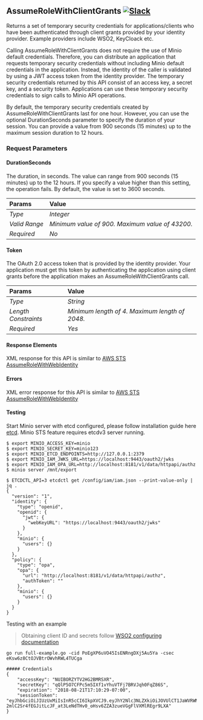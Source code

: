 ## AssumeRoleWithClientGrants [![Slack](https://slack.minio.io/slack?type=svg)](https://slack.minio.io)
Returns a set of temporary security credentials for applications/clients who have been authenticated through client grants provided by your identity provider. Example providers include WSO2, KeyCloack etc.

Calling AssumeRoleWithClientGrants does not require the use of Minio default credentials. Therefore, you can distribute an application that requests temporary security credentials without including Minio default credentials in the application. Instead, the identity of the caller is validated by using a JWT access token from the identity provider. The temporary security credentials returned by this API consist of an access key, a secret key, and a security token. Applications can use these temporary security credentials to sign calls to Minio API operations.

By default, the temporary security credentials created by AssumeRoleWithClientGrants last for one hour. However, you can use the optional DurationSeconds parameter to specify the duration of your session. You can provide a value from 900 seconds (15 minutes) up to the maximum session duration to 12 hours.

### Request Parameters
#### DurationSeconds
The duration, in seconds. The value can range from 900 seconds (15 minutes) up to the 12 hours. If you specify a value higher than this setting, the operation fails. By default, the value is set to 3600 seconds.

| Params | Value |
| :-- | :-- |
| *Type* | *Integer* |
| *Valid Range* | *Minimum value of 900. Maximum value of 43200.* |
| *Required* | *No* |

#### Token
The OAuth 2.0 access token that is provided by the identity provider. Your application must get this token by authenticating the application using client grants before the application makes an AssumeRoleWithClientGrants call.

| Params | Value |
| :-- | :-- |
| *Type* | *String* |
| *Length Constraints* | *Minimum length of 4. Maximum length of 2048.* |
| *Required* | *Yes* |

#### Response Elements
XML response for this API is similar to [AWS STS AssumeRoleWithWebIdentity](https://docs.aws.amazon.com/STS/latest/APIReference/API_AssumeRoleWithWebIdentity.html#API_AssumeRoleWithWebIdentity_ResponseElements)

#### Errors
XML error response for this API is similar to [AWS STS AssumeRoleWithWebIdentity](https://docs.aws.amazon.com/STS/latest/APIReference/API_AssumeRoleWithWebIdentity.html#API_AssumeRoleWithWebIdentity_Errors)

#### Testing
Start Minio server with etcd configured, please follow installation guide here [etcd](https://coreos.com/etcd/docs/latest/). Minio STS feature requires etcdv3 server running.
```
$ export MINIO_ACCESS_KEY=minio
$ export MINIO_SECRET_KEY=minio123
$ export MINIO_ETCD_ENDPOINTS=http://127.0.0.1:2379
$ export MINIO_IAM_JWKS_URL=https://localhost:9443/oauth2/jwks
$ export MINIO_IAM_OPA_URL=http://localhost:8181/v1/data/httpapi/authz
$ minio server /mnt/export

$ ETCDCTL_API=3 etcdctl get /config/iam/iam.json --print-value-only | jq .
{
  "version": "1",
  "identity": {
    "type": "openid",
    "openid": {
      "jwt": {
        "webKeyURL": "https://localhost:9443/oauth2/jwks"
      }
    },
    "minio": {
      "users": {}
    }
  },
  "policy": {
    "type": "opa",
    "opa": {
      "url": "http://localhost:8181/v1/data/httpapi/authz",
      "authToken": ""
    },
    "minio": {
      "users": {}
    }
  }
}
```

Testing with an example
> Obtaining client ID and secrets follow [WSO2 configuring documentation](./wso2.md)

```
go run full-example.go -cid PoEgXP6uVO45IsENRngDXj5Au5Ya -csec eKsw6z8CtOJVBtrOWvhRWL4TUCga

##### Credentials
{
	"accessKey": "NUIBORZYTV2HG2BMRSXR",
	"secretKey": "qQlP5O7CFPc5m5IXf1vYhuVTFj7BRVJqh0FqZ86S",
	"expiration": "2018-08-21T17:10:29-07:00",
	"sessionToken": "eyJhbGciOiJIUzUxMiIsInR5cCI6IkpXVCJ9.eyJhY2Nlc3NLZXkiOiJOVUlCT1JaWVRWMkhHMkJNUlNYUiIsImF1ZCI6IlBvRWdYUDZ1Vk80NUlzRU5SbmdEWGo1QXU1WWEiLCJhenAiOiJQb0VnWFA2dVZPNDVJc0VOUm5nRFhqNUF1NVlhIiwiZXhwIjoxNTM0ODk2NjI5LCJpYXQiOjE1MzQ4OTMwMjksImlzcyI6Imh0dHBzOi8vbG9jYWxob3N0Ojk0NDMvb2F1dGgyL3Rva2VuIiwianRpIjoiNjY2OTZjZTctN2U1Ny00ZjU5LWI0MWQtM2E1YTMzZGZiNjA4In0.eJONnVaSVHypiXKEARSMnSKgr-2mlC2Sr4fEGJitLcJF_at3LeNdTHv0_oHsv6ZZA3zueVGgFlVXMlREgr9LXA"
}
```
